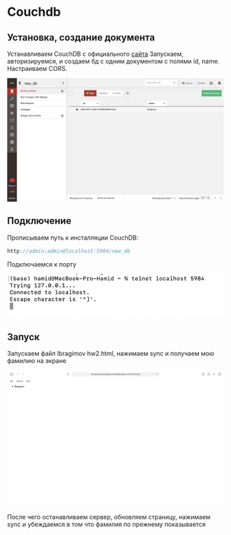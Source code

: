 # Couchdb

## Установка, создание документа

Устанавливаем CouchDB с официального [сайта](https://couchdb.apache.org)
Запускаем, авторизируемся, и создаем бд с одним документом с полями id, name. Настраиваем CORS.

![с1](c1.png)

## Подключение

Прописываем путь к инсталляции CouchDB: 

```javascript
http://admin:admin@localhost:5984/new_db
```

Подключаемся к порту

![с2](c2.png)

## Запуск

Запускаем файл Ibragimov hw2.html, нажимаем sync и получаем мою фамилию на экране

![с3](c3.png)

После чего останавливаем сервер, обновляем страницу, нажимаем sync и убеждаемся в том что фамилия по прежнему показывается
